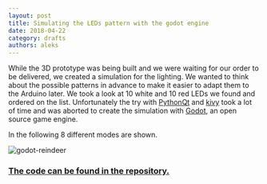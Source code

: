 ```yaml
---
layout: post
title: Simulating the LEDs pattern with the godot engine
date: 2018-04-22
category: drafts
authors: aleks
---
```


While the 3D prototype was being built and we were waiting for our order to be delivered, we created a simulation for the lighting. We wanted to think about the possible patterns in advance to make it easier to adapt them to the Arduino later. 
We took a look at 10 white and 10 red LEDs we found and ordered on the list.
Unfortunately the try with [PythonQt](http://pythonqt.sourceforge.net/) and [kivy](https://kivy.org/) took a lot of time and was aborted to create the simulation with [Godot](https://godotengine.org/), an open source game engine.

In the following 8 different modes are shown.

![godot-reindeer](/static/img/godot-reindeer/godot_reindeer.gif)

### [The code can be found in the repository.](https://github.com/solid-late/godot_reindeerLED)